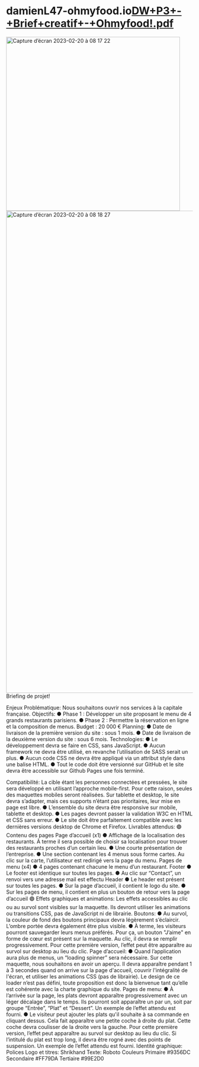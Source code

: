 # damienL47-ohmyfood.io[DW+P3+-+Brief+creatif+-+Ohmyfood!.pdf](https://github.com/DamienL47/damienL47-ohmyfood.io/files/10780849/DW%2BP3%2B-%2BBrief%2Bcreatif%2B-%2BOhmyfood.pdf)
<img width="469" alt="Capture d’écran 2023-02-20 à 08 17 22" src="https://user-images.githubusercontent.com/104761749/220040763-769cb7ce-9901-4313-92dd-61dcdf16fabc.png">
<img width="1300" alt="Capture d’écran 2023-02-20 à 08 18 27" src="https://user-images.githubusercontent.com/104761749/220040824-d455b5dd-e4a5-4b90-bad1-7ae76a7ea10c.png">
Briefing de projet!

Enjeux</n>
Problématique:</n>
Nous souhaitons ouvrir nos services à la capitale française.</n>
</n>
Objectifs:</n>
● Phase 1 : Développer un site proposant le menu de 4 grands restaurants parisiens.</n>
● Phase 2 : Permettre la réservation en ligne et la composition de menus.</n>
</n>
Budget : 20 000 €</n>
</n>
Planning:</n>
● Date de livraison de la première version du site : sous 1 mois.</n>
● Date de livraison de la deuxième version du site : sous 6 mois.</n>
</n>
Technologies:</n>
● Le développement devra se faire en CSS, sans JavaScript.</n>
● Aucun framework ne devra être utilisé, en revanche l’utilisation de SASS serait un
plus.</n>
● Aucun code CSS ne devra être appliqué via un attribut style dans une balise HTML.</n>
● Tout le code doit être versionné sur GitHub et le site devra être accessible sur
Github Pages une fois terminé.</n>

Compatibilité:</n>
La cible étant les personnes connectées et pressées, le site sera développé en utilisant
l’approche mobile-first. Pour cette raison, seules des maquettes mobiles seront réalisées.</n>
Sur tablette et desktop, le site devra s’adapter, mais ces supports n’étant pas prioritaires,
leur mise en page est libre.</n>
</n>
● L’ensemble du site devra être responsive sur mobile, tablette et desktop.</n>
● Les pages devront passer la validation W3C en HTML et CSS sans erreur.</n>
● Le site doit être parfaitement compatible avec les dernières versions desktop de
Chrome et Firefox.</n>
</n>
Livrables attendus:</n>
🟣 Contenu des pages</n>
</n>
Page d’accueil (x1)</n>
● Affichage de la localisation des restaurants. À terme il sera possible de choisir sa
localisation pour trouver des restaurants proches d’un certain lieu.</n>
● Une courte présentation de l’entreprise. </n>
● Une section contenant les 4 menus sous forme cartes. Au clic sur la carte,
l’utilisateur est redirigé vers la page du menu.</n>
</n>
Pages de menu (x4)</n>
● 4 pages contenant chacune le menu d’un restaurant.</n>
</n>
Footer</n>
● Le footer est identique sur toutes les pages.</n>
● Au clic sur “Contact”, un renvoi vers une adresse mail est effectu</n>
</n>
Header</n>
● Le header est présent sur toutes les pages.</n>
● Sur la page d’accueil, il contient le logo du site.</n>
● Sur les pages de menu, il contient en plus un bouton de retour vers la page d’accueil</n>
</n>
🟣 Effets graphiques et animations:</n>
Les effets accessibles au clic ou au survol sont visibles sur la maquette. Ils devront utiliser
les animations ou transitions CSS, pas de JavaScript ni de librairie.</n>
</n>
Boutons:</n>
● Au survol, la couleur de fond des boutons principaux devra légèrement s’éclaircir.
L’ombre portée devra également être plus visible.</n>
● À terme, les visiteurs pourront sauvegarder leurs menus préférés. Pour ça, un
bouton "J’aime" en forme de cœur est présent sur la maquette. Au clic, il devra se
remplir progressivement. Pour cette première version, l’effet peut être apparaître au
survol sur desktop au lieu du clic.</n>
</n>
Page d’accueil:</n>
● Quand l’application aura plus de menus, un “loading spinner” sera nécessaire. Sur
cette maquette, nous souhaitons en avoir un aperçu. Il devra apparaître pendant 1 à
3 secondes quand on arrive sur la page d'accueil, couvrir l'intégralité de l'écran, et
utiliser les animations CSS (pas de librairie). Le design de ce loader n’est pas défini,
toute proposition est donc la bienvenue tant qu’elle est cohérente avec la charte
graphique du site.</n>
</n>
Pages de menu:</n>
● À l’arrivée sur la page, les plats devront apparaître progressivement avec un léger
décalage dans le temps. Ils pourront soit apparaître un par un, soit par groupe
“Entrée”, “Plat” et “Dessert”. Un exemple de l’effet attendu est fourni.</n>
● Le visiteur peut ajouter les plats qu'il souhaite à sa commande en cliquant dessus.
Cela fait apparaître une petite coche à droite du plat. Cette coche devra coulisser de
la droite vers la gauche. Pour cette première version, l’effet peut apparaître au survol
sur desktop au lieu du clic. Si l’intitulé du plat est trop long, il devra être rogné avec
des points de suspension. Un exemple de l’effet attendu est fourni.</n>
</n>
Identité graphique:</n>
Polices</n>
Logo et titres: Shrikhand</n>
Texte: Roboto</n>
</n>
Couleurs</n>
Primaire #9356DC</n>
Secondaire #FF79DA</n>
Tertiaire #99E2D0</n>

  
